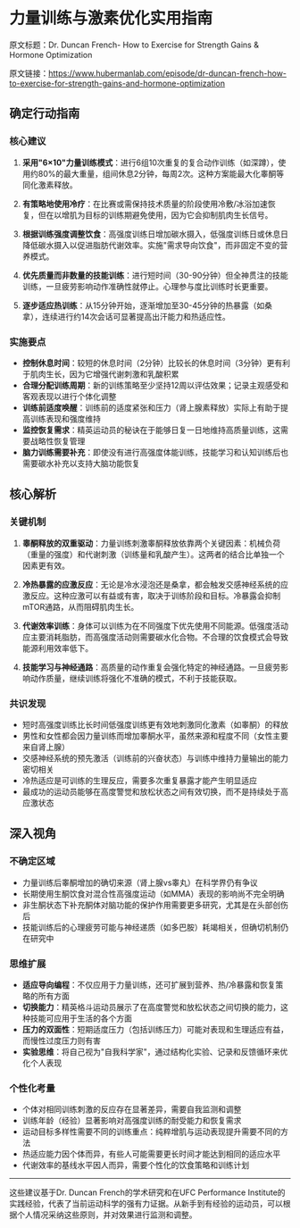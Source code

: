 # 力量训练与激素优化实用指南

原文标题：Dr. Duncan French- How to Exercise for Strength Gains & Hormone Optimization

原文链接：https://www.hubermanlab.com/episode/dr-duncan-french-how-to-exercise-for-strength-gains-and-hormone-optimization

<YouTube videoId="iMvtHqLmEkI" />

## 确定行动指南

### 核心建议
1. **采用"6×10"力量训练模式**：进行6组10次重复的复合动作训练（如深蹲），使用约80%的最大重量，组间休息2分钟，每周2次。这种方案能最大化睾酮等同化激素释放。

2. **有策略地使用冷疗**：在比赛或需保持技术质量的阶段使用冷敷/冰浴加速恢复，但在以增肌为目标的训练期避免使用，因为它会抑制肌肉生长信号。

3. **根据训练强度调整饮食**：高强度训练日增加碳水摄入，低强度训练日或休息日降低碳水摄入以促进脂肪代谢效率。实施"需求导向饮食"，而非固定不变的营养模式。

4. **优先质量而非数量的技能训练**：进行短时间（30-90分钟）但全神贯注的技能训练，一旦疲劳影响动作准确性就停止。心理参与度比训练时长更重要。

5. **逐步适应热训练**：从15分钟开始，逐渐增加至30-45分钟的热暴露（如桑拿），连续进行约14次会话可显著提高出汗能力和热适应性。

### 实施要点
- **控制休息时间**：较短的休息时间（2分钟）比较长的休息时间（3分钟）更有利于肌肉生长，因为它增强代谢刺激和乳酸积累
- **合理分配训练周期**：新的训练策略至少坚持12周以评估效果；记录主观感受和客观表现以进行个体化调整
- **训练前适度唤醒**：训练前的适度紧张和压力（肾上腺素释放）实际上有助于提高训练表现和强度维持
- **监控恢复需求**：精英运动员的秘诀在于能够日复一日地维持高质量训练，这需要战略性恢复管理
- **脑力训练需要补充**：即使没有进行高强度体能训练，技能学习和认知训练后也需要碳水补充以支持大脑功能恢复

## 核心解析

### 关键机制
1. **睾酮释放的双重驱动**：力量训练刺激睾酮释放依靠两个关键因素：机械负荷（重量的强度）和代谢刺激（训练量和乳酸产生）。这两者的结合比单独一个因素更有效。

2. **冷热暴露的应激反应**：无论是冷水浸泡还是桑拿，都会触发交感神经系统的应激反应。这种应激可以有益或有害，取决于训练阶段和目标。冷暴露会抑制mTOR通路，从而阻碍肌肉生长。

3. **代谢效率训练**：身体可以训练为在不同强度下优先使用不同能源。低强度活动应主要消耗脂肪，而高强度活动则需要碳水化合物。不合理的饮食模式会导致能源利用效率低下。

4. **技能学习与神经通路**：高质量的动作重复会强化特定的神经通路。一旦疲劳影响动作质量，继续训练将强化不准确的模式，不利于技能获取。

### 共识发现
- 短时高强度训练比长时间低强度训练更有效地刺激同化激素（如睾酮）的释放
- 男性和女性都会因力量训练而增加睾酮水平，虽然来源和程度不同（女性主要来自肾上腺）
- 交感神经系统的预先激活（训练前的兴奋状态）与训练中维持力量输出的能力密切相关
- 冷热适应是可训练的生理反应，需要多次重复暴露才能产生明显适应
- 最成功的运动员能够在高度警觉和放松状态之间有效切换，而不是持续处于高应激状态

## 深入视角

### 不确定区域
- 力量训练后睾酮增加的确切来源（肾上腺vs睾丸）在科学界仍有争议
- 长期使用生酮饮食对混合性高强度运动（如MMA）表现的影响尚不完全明确
- 非生酮状态下补充酮体对脑功能的保护作用需要更多研究，尤其是在头部创伤后
- 技能训练后的心理疲劳可能与神经递质（如多巴胺）耗竭相关，但确切机制仍在研究中

### 思维扩展
- **适应导向编程**：不仅应用于力量训练，还可扩展到营养、热/冷暴露和恢复策略的所有方面
- **切换能力**：精英格斗运动员展示了在高度警觉和放松状态之间切换的能力，这种技能可应用于生活的各个方面
- **压力的双面性**：短期适度压力（包括训练压力）可能对表现和生理适应有益，而慢性过度压力则有害
- **实验思维**：将自己视为"自我科学家"，通过结构化实验、记录和反馈循环来优化个人表现

### 个性化考量
- 个体对相同训练刺激的反应存在显著差异，需要自我监测和调整
- 训练年龄（经验）显著影响对高强度训练的耐受能力和恢复需求
- 运动目标多样性需要不同的训练重点：纯粹增肌与运动表现提升需要不同的方法
- 热适应能力因个体而异，有些人可能需要更长时间才能达到相同的适应水平
- 代谢效率的基线水平因人而异，需要个性化的饮食策略和训练计划

---

这些建议基于Dr. Duncan French的学术研究和在UFC Performance Institute的实践经验，代表了当前运动科学的强有力证据。从新手到有经验的运动员，可以根据个人情况采纳这些原则，并对效果进行监测和调整。
